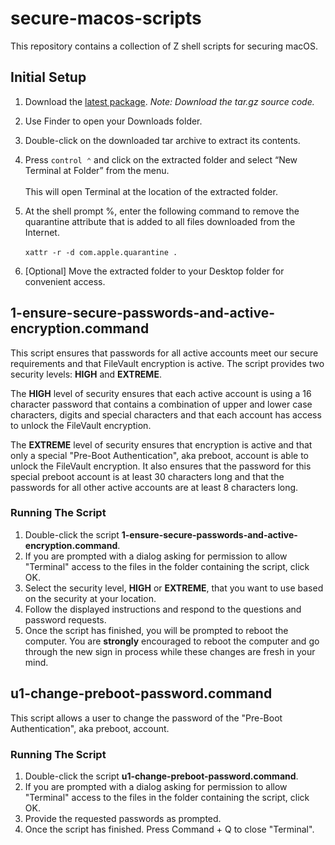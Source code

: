 # secure-macos-scripts
This repository contains a collection of Z shell scripts for securing macOS.

## Initial Setup
1. Download the [latest package](https://github.com/wdouglascampbell/secure-macos-scripts/releases/latest). *Note: Download the tar.gz source code.*
1. Use Finder to open your Downloads folder.
1. Double-click on the downloaded tar archive to extract its contents.
1. Press ```control ⌃``` and click on the extracted folder and select “New Terminal at Folder” from the menu.<br /><br />This will open Terminal at the location of the extracted folder.

1. At the shell prompt %, enter the following command to remove the quarantine attribute that is added to all files downloaded from the Internet.<br /><br />```xattr -r -d com.apple.quarantine .```

1. [Optional] Move the extracted folder to your Desktop folder for convenient access.

## 1-ensure-secure-passwords-and-active-encryption.command

This script ensures that passwords for all active accounts meet our secure requirements and that FileVault encryption is active. The script provides two security levels: **HIGH** and **EXTREME**.

The **HIGH** level of security ensures that each active account is using a 16 character password that contains a combination of upper and lower case characters, digits and special characters and that each account has access to unlock the FileVault encryption.

The **EXTREME** level of security ensures that encryption is active and that only a special "Pre-Boot Authentication", aka preboot, account is able to unlock the FileVault encryption.  It also ensures that the password for this special preboot account is at least 30 characters long and that the passwords for all other active accounts are at least 8 characters long.

### Running The Script

1. Double-click the script **1-ensure-secure-passwords-and-active-encryption.command**.
2. If you are prompted with a dialog asking for permission to allow "Terminal" access to the files in the folder containing the script, click OK.
3. Select the security level, **HIGH** or **EXTREME**, that you want to use based on the security at your location.
4. Follow the displayed instructions and respond to the questions and password requests.
5. Once the script has finished, you will be prompted to reboot the computer. You are **strongly** encouraged to reboot the computer and go through the new sign in process while these changes are fresh in your mind.

## u1-change-preboot-password.command

This script allows a user to change the password of the "Pre-Boot Authentication", aka preboot, account.

### Running The Script

1.  Double-click the script **u1-change-preboot-password.command**.
2.  If you are prompted with a dialog asking for permission to allow "Terminal" access to the files in the folder containing the script, click OK.
3.  Provide the requested passwords as prompted.
4.  Once the script has finished.  Press Command + Q to close "Terminal".

